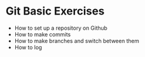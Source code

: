 # Git Basic Exercises

* How to set up a repository on Github
* How to make commits
* How to make branches and switch between them
* How to log


